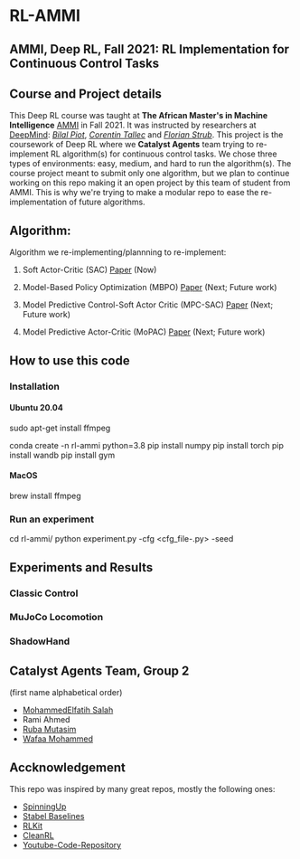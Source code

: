 # RL-AMMI
## AMMI, Deep RL, Fall 2021: RL Implementation for Continuous Control Tasks


## Course and Project details
This Deep RL course was taught at **The African Master's in Machine Intelligence** [AMMI](https://aimsammi.org/) in Fall 2021. It was instructed by researchers at [DeepMind](https://deepmind.com/): *[Bilal Piot](https://scholar.google.com/citations?user=fqxNUREAAAAJ)*, *[Corentin Tallec](https://scholar.google.com/citations?user=OPKX4GgLCxIC)* and *[Florian Strub](https://scholar.google.com/citations?user=zxO5kccAAAAJ)*. This project is the coursework of Deep RL where we **Catalyst Agents** team trying to re-implement RL algorithm(s) for continuous control tasks. We chose three types of environments: easy, medium, and hard to run the algorithm(s). The course project meant to submit only one algorithm, but we plan to continue working on this repo making it an open project by this team of student from AMMI. This is why we're trying to make a modular repo to ease the re-implementation of future algorithms.



## Algorithm:
Algorithm we re-implementing/plannning to re-implement:
1. Soft Actor-Critic (SAC) [Paper](https://arxiv.org/abs/1812.05905) (Now)

2. Model-Based Policy Optimization (MBPO) [Paper](https://arxiv.org/abs/1812.05905) (Next; Future work)

3. Model Predictive Control-Soft Actor Critic (MPC-SAC) [Paper](https://ieeexplore.ieee.org/document/9429677) (Next; Future work)

4. Model Predictive Actor-Critic (MoPAC) [Paper](https://arxiv.org/abs/2103.13842) (Next; Future work)



## How to use this code
### Installation
#### Ubuntu 20.04
sudo apt-get install ffmpeg

conda create -n rl-ammi python=3.8
pip install numpy
pip install torch
pip install wandb
pip install gym

#### MacOS
brew install ffmpeg


### Run an experiment
cd rl-ammi/
python experiment.py -cfg <cfg_file-.py> -seed <int>


## Experiments and Results
### Classic Control

### MuJoCo Locomotion

### ShadowHand



## Catalyst Agents Team, Group 2
(first name alphabetical order)
- [MohammedElfatih Salah](https://github.com/mohammedElfatihSalah)
- Rami Ahmed
- [Ruba Mutasim](https://github.com/ruba128)
- [Wafaa Mohammed](https://github.com/Wafaa014)



## Accknowledgement
This repo was inspired by many great repos, mostly the following ones:
- [SpinningUp](https://github.com/openai/spinningup)
- [Stabel Baselines](https://github.com/hill-a/stable-baselines)
- [RLKit](https://github.com/rail-berkeley/rlkit)
- [CleanRL](https://github.com/vwxyzjn/cleanrl)
- [Youtube-Code-Repository](https://github.com/philtabor/Youtube-Code-Repository)


